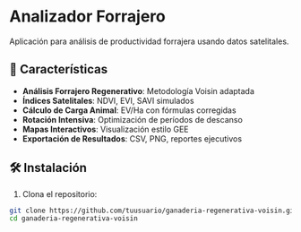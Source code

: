 # Analizador Forrajero

Aplicación para análisis de productividad forrajera usando datos satelitales.
## 🚀 Características

- **Análisis Forrajero Regenerativo**: Metodología Voisin adaptada
- **Índices Satelitales**: NDVI, EVI, SAVI simulados
- **Cálculo de Carga Animal**: EV/Ha con fórmulas corregidas
- **Rotación Intensiva**: Optimización de períodos de descanso
- **Mapas Interactivos**: Visualización estilo GEE
- **Exportación de Resultados**: CSV, PNG, reportes ejecutivos

## 🛠️ Instalación

1. Clona el repositorio:
```bash
git clone https://github.com/tuusuario/ganaderia-regenerativa-voisin.git
cd ganaderia-regenerativa-voisin
